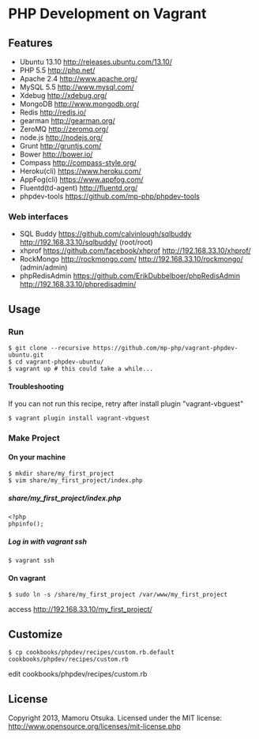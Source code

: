 # PHP Development on Vagrant

## Features

* Ubuntu 13.10 http://releases.ubuntu.com/13.10/
* PHP 5.5 http://php.net/
* Apache 2.4 http://www.apache.org/
* MySQL 5.5 http://www.mysql.com/
* Xdebug http://xdebug.org/
* MongoDB http://www.mongodb.org/
* Redis http://redis.io/
* gearman http://gearman.org/
* ZeroMQ http://zeromq.org/
* node.js http://nodejs.org/
* Grunt http://gruntjs.com/
* Bower http://bower.io/
* Compass http://compass-style.org/
* Heroku(cli) https://www.heroku.com/
* AppFog(cli) https://www.appfog.com/
* Fluentd(td-agent) http://fluentd.org/
* phpdev-tools https://github.com/mp-php/phpdev-tools

### Web interfaces

* SQL Buddy https://github.com/calvinlough/sqlbuddy http://192.168.33.10/sqlbuddy/ (root/root)
* xhprof https://github.com/facebook/xhprof http://192.168.33.10/xhprof/
* RockMongo http://rockmongo.com/ http://192.168.33.10/rockmongo/ (admin/admin)
* phpRedisAdmin https://github.com/ErikDubbelboer/phpRedisAdmin http://192.168.33.10/phpredisadmin/

## Usage

### Run

	$ git clone --recursive https://github.com/mp-php/vagrant-phpdev-ubuntu.git
	$ cd vagrant-phpdev-ubuntu/
	$ vagrant up # this could take a while...

#### Troubleshooting

If you can not run this recipe, retry after install plugin "vagrant-vbguest"

	$ vagrant plugin install vagrant-vbguest

### Make Project

#### On your machine

	$ mkdir share/my_first_project
	$ vim share/my_first_project/index.php

##### share/my_first_project/index.php

	<?php
	phpinfo();

##### Log in with vagrant ssh

	$ vagrant ssh

#### On vagrant

	$ sudo ln -s /share/my_first_project /var/www/my_first_project

access http://192.168.33.10/my_first_project/

## Customize

	$ cp cookbooks/phpdev/recipes/custom.rb.default cookbooks/phpdev/recipes/custom.rb

edit cookbooks/phpdev/recipes/custom.rb

## License

Copyright 2013, Mamoru Otsuka. Licensed under the MIT license: http://www.opensource.org/licenses/mit-license.php
